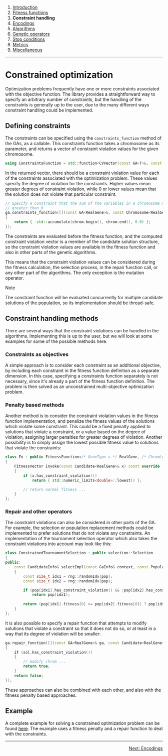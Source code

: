 ﻿
1. [Introduction](introduction.md)  
2. [Fitness functions](fitness-functions.md)  
3. **Constraint handling**  
4. [Encodings](encodings.md)  
5. [Algorithms](algorithms.md)  
6. [Genetic operators](genetic-operators.md)  
7. [Stop conditions](stop-conditions.md)  
8. [Metrics](metrics.md)  
9. [Miscellaneous](miscellaneous.md)

------------------------------------------------------------------------------------------------

# Constrained optimization

Optimization problems frequently have one or more constraints associated
with the objective function. The library provides a straightforward way
to specify an arbitrary number of constraints, but the handling of the
constraints is generally up to the user, due to the many different ways
constraint handling could be implemented.


## Defining constraints

The constraints can be specified using the `constraints_function` method
of the GAs, as a callable. This constraints function takes a chromosome as
its parameter, and returns a vector of constraint violation values for the
given chromosome.

```cpp
using ConstraintsFunction = std::function<CVVector(const GA<T>&, const Chromosome<T>&)>;
```

In the returned vector, there should be a constraint violation value for each of
the constraints associated with the optimization problem. These values specify
the degree of violation for the constraints. Higher values mean greater degrees
of constraint violation, while 0 or lower values mean that the solution does not
violate that particular constraint.

```cpp
// Specify a constraint that the sum of the variables in a chromosome must be
// greater than 0
ga.constraints_function([](const GA<RealGene>&, const Chromosome<RealGene>& chrom)
{
    return { -std::accumulate(chrom.begin(), chrom.end(), 0.0) };
});
```

The constraints are evaluated before the fitness function, and the computed
constraint violation vector is a member of the candidate solution structure,
so the constraint violation values are available in the fitness function and
also in other parts of the genetic algorithms.

This means that the constraint violation values can be considered during the
fitness calculation, the selection process, in the repair function call, or any
other part of the algorithms. The only exception is the mutation operator.

> [!Note]
> The constraint function will be evaluated concurrently for multiple candidate
> solutions of the population, so its implementation should be thread-safe.


## Constraint handling methods

There are several ways that the constraint violations can be handled in the
algorithms. Implementing this is up to the user, but we will look at some
examples for some of the possible methods here.

### Constraints as objectives

A simple approach is to consider each constraint as an additional objective,
by including each constraint in the fitness function definition as a separate
dimension. In this case, specifying a constraints function separately is not
necessary, since it's already a part of the fitness function definition.
The problem is then solved as an unconstrained multi-objective optimization
problem.

### Penalty based methods

Another method is to consider the constraint violation values in the fitness
function implementation, and penalize the fitness values of the solutions which
violate some constraint. This could be a fixed penalty applied to solutions that
violate a constraint, or a value based on the degree of violation, assigning
larger penalties for greater degrees of violation. Another possibility is to
simply assign the lowest possible fitness value to solutions that violate the
constraints:

```cpp
class Fx : public FitnessFunction</* GeneType = */ RealGene, /* ChromLen = */ 1>
{
    FitnessVector invoke(const Candidate<RealGene>& x) const override
    {
        if (x.has_constraint_violation())
            return { std::numeric_limits<double>::lowest() };

        // return normal fitness ...
    }
};
```

### Repair and other operators

The constraint violations can also be considered in other parts of the GA. For
example, the selection or population replacement methods could be implemented
to prefer solutions that do not violate any constraints. An implementation of
the tournament selection operator which also takes the constraint violations
into account may look like this:

```cpp
class ConstrainedTournamentSelection : public selection::Selection
{
public:
    const CandidateInfo& selectImpl(const GaInfo& context, const PopulationView& pop) const override
    {
        const size_t idx1 = rng::randomIdx(pop);
        const size_t idx2 = rng::randomIdx(pop);

        if (pop[idx1].has_constraint_violation() && !pop[idx2].has_constraint_violation())
            return pop[idx1];
        
        return (pop[idx1].fitness[0] >= pop[idx2].fitness[0]) ? pop[idx1] : pop[idx2];
    }
};
```

It is also possible to specify a repair function that attempts to modify
solutions that violate a constraint so that it does not do so, or at
least in a way that its degree of violation will be smaller:

```cpp
ga.repair_function([](const GA<RealGene>& ga, const Candidate<RealGene>& sol, Chromosome<RealGene>& chrom)
{
    if (sol.has_constraint_violation())
    {
        // modify chrom ...
        return true;
    }
    return false;
});
```

These approaches can also be combined with each other, and also with the fitness
penalty based approaches.


## Example

A complete example for solving a constrained optimization problem can be found
[here](../examples/4_constrained_problem.cpp). The example uses a fitness penalty
and a repair function to deal with the constraints.

------------------------------------------------------------------------------------------------

<p align="right"><a href="encodings.md">Next: Encodings</a></p>

